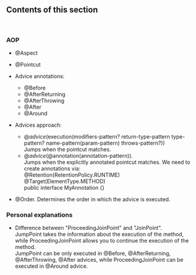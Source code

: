 ## Contents of this section
<br>

### AOP
- @Aspect
- @Pointcut
- Advice annotations:
  - @Before
  - @AfterReturning
  - @AfterThrowing
  - @After
  - @Around
- Advices approach:
  - @<i>advice</i>(execution(modifiers-pattern? return-type-pattern type-pattern? name-pattern(param-pattern) throws-pattern?))<br>
  Jumps when the pointcut matches.
  - @<i>advice</i>(@annotation(annotation-pattern)).<br>
  Jumps when the explicitly annotated pointcut matches. We need to create annotations via: <br>
    @Retention(RetentionPolicy.RUNTIME)<br>
    @Target(ElementType.METHOD)<br>
    public interface MyAnnotation {}
  
- @Order. Determines the order in which the advice is executed.

### Personal explanations
- Difference between "ProceedingJoinPoint" and "JoinPoint".<br>
JumpPoint takes the information about the execution of the method, while ProceedingJoinPoint allows you to continue the execution of the method. <br>
JumpPoint can be only executed in @Before, @AfterReturning, @AfterThrowing, @After advices, while ProceedingJoinPoint can be executed in @Around advice.